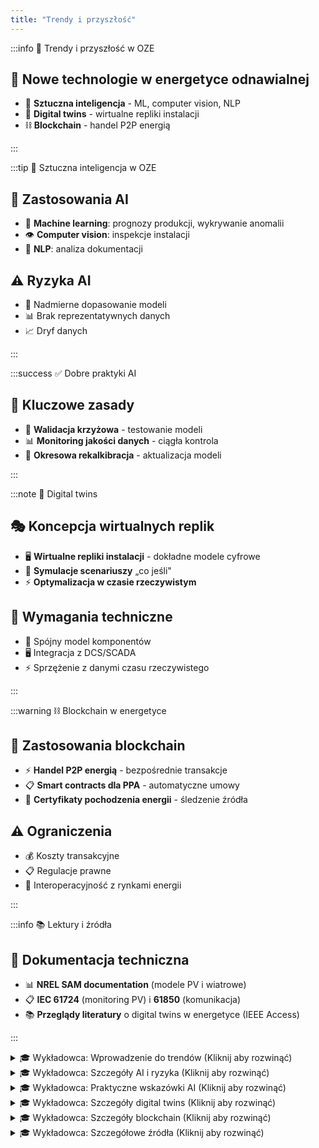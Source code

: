 ```yaml
---
title: "Trendy i przyszłość"
---
```


:::info 🚀 Trendy i przyszłość w OZE

## 🔮 Nowe technologie w energetyce odnawialnej

- 🤖 **Sztuczna inteligencja** - ML, computer vision, NLP
- 👥 **Digital twins** - wirtualne repliki instalacji
- ⛓️ **Blockchain** - handel P2P energią

:::

:::tip 🤖 Sztuczna inteligencja w OZE

## 🧠 Zastosowania AI

- 🤖 **Machine learning**: prognozy produkcji, wykrywanie anomalii
- 👁️ **Computer vision**: inspekcje instalacji
- 📝 **NLP**: analiza dokumentacji

## ⚠️ Ryzyka AI

- 🔄 Nadmierne dopasowanie modeli
- 📊 Brak reprezentatywnych danych
- 📈 Dryf danych

:::

:::success ✅ Dobre praktyki AI

## 🎯 Kluczowe zasady

- 🔄 **Walidacja krzyżowa** - testowanie modeli
- 📊 **Monitoring jakości danych** - ciągła kontrola
- 🔄 **Okresowa rekalkibracja** - aktualizacja modeli

:::

:::note 👥 Digital twins

## 🎭 Koncepcja wirtualnych replik

- 🖥️ **Wirtualne repliki instalacji** - dokładne modele cyfrowe
- 🎯 **Symulacje scenariuszy** „co jeśli"
- ⚡ **Optymalizacja w czasie rzeczywistym**

## 🔧 Wymagania techniczne

- 🔗 Spójny model komponentów
- 🖥️ Integracja z DCS/SCADA
- ⚡ Sprzężenie z danymi czasu rzeczywistego

:::

:::warning ⛓️ Blockchain w energetyce

## 🔗 Zastosowania blockchain

- ⚡ **Handel P2P energią** - bezpośrednie transakcje
- 📋 **Smart contracts dla PPA** - automatyczne umowy
- 📜 **Certyfikaty pochodzenia energii** - śledzenie źródła

## ⚠️ Ograniczenia

- 💰 Koszty transakcyjne
- 📋 Regulacje prawne
- 🔗 Interoperacyjność z rynkami energii

:::

:::info 📚 Lektury i źródła

## 📖 Dokumentacja techniczna

- 📊 **NREL SAM documentation** (modele PV i wiatrowe)
- 📋 **IEC 61724** (monitoring PV) i **61850** (komunikacja)
- 📚 **Przeglądy literatury** o digital twins w energetyce (IEEE Access)

:::

<details>
<summary>🎓 Wykładowca: Wprowadzenie do trendów (Kliknij aby rozwinąć)</summary>

**Wprowadzenie do najnowszych trendów w technologiach OZE, które kształtują przyszłość branży.**

</details>

<details>
<summary>🎓 Wykładowca: Szczegóły AI i ryzyka (Kliknij aby rozwinąć)</summary>

**Sztuczna inteligencja**

- Machine learning: prognozy produkcji, wykrywanie anomalii
- Computer vision: inspekcje instalacji
- NLP: analiza dokumentacji

Ryzyka: nadmierne dopasowanie modeli, brak reprezentatywnych danych, dryf danych. Dobre praktyki: walidacja krzyżowa, monitoring jakości danych, okresowa rekalkibracja modeli.

</details>

<details>
<summary>🎓 Wykładowca: Praktyczne wskazówki AI (Kliknij aby rozwinąć)</summary>

**Dobre praktyki AI w projektach OZE:**

- Walidacja krzyżowa modeli
- Monitoring jakości danych w czasie rzeczywistym
- Okresowa rekalkibracja modeli na podstawie nowych danych
- Testowanie modeli na danych historycznych i rzeczywistych

</details>

<details>
<summary>🎓 Wykładowca: Szczegóły digital twins (Kliknij aby rozwinąć)</summary>

**Digital twins**

- Wirtualne repliki instalacji
- Symulacje scenariuszy „co jeśli"
- Optymalizacja w czasie rzeczywistym

Wymagania: spójny model komponentów, integracja z DCS/SCADA, sprzężenie z danymi czasu rzeczywistego i historią awarii.

</details>

<details>
<summary>🎓 Wykładowca: Szczegóły blockchain (Kliknij aby rozwinąć)</summary>

**Blockchain**

- Handel P2P energią
- Smart contracts dla PPA
- Certyfikaty pochodzenia energii

Ograniczenia: koszty transakcyjne, regulacje, interoperacyjność z rynkami energii.

</details>

<details>
<summary>🎓 Wykładowca: Szczegółowe źródła (Kliknij aby rozwinąć)</summary>

**Lektury i źródła do samodzielnego studium**

- NREL SAM documentation (modele PV i wiatrowe)
- IEC 61724 (monitoring PV) i 61850 (komunikacja)
- Przeglądy literatury o digital twins w energetyce (IEEE Access)

</details>